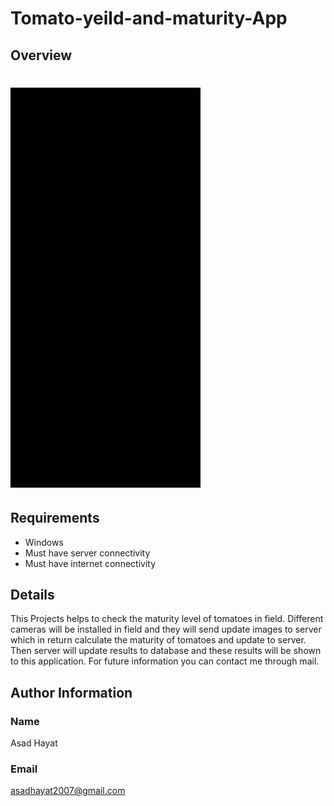# Tomato-yeild-and-maturity-App

## Overview
# ![Demo GIF](https://raw.githubusercontent.com/AsadHayat89/Tomato-yeild-and-maturity-App/main/Screenshots/toamto.gif)

## Requirements
* Windows 
* Must have server connectivity
* Must have internet connectivity


## Details
This Projects helps to check the maturity level of tomatoes in field. Different cameras will be installed in field and they will send update images to server which in return calculate the maturity of tomatoes and update to server. Then server will update results to database and these results will be shown to this application.
For future information you can contact me through mail.
## Author Information
### Name
Asad Hayat
### Email
asadhayat2007@gmail.com


